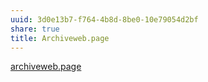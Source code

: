 ```yaml
---
uuid: 3d0e13b7-f764-4b8d-8be0-10e79054d2bf
share: true
title: Archiveweb.page
---
```

[archiveweb.page](https://archiveweb.page/)